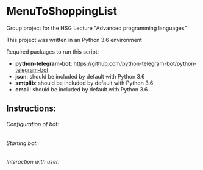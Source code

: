 # MenuToShoppingList

Group project for the HSG Lecture "Advanced programming languages"

This project was written in an Python 3.6 environment

Required packages to run this script:
 - **python-telegram-bot**: https://github.com/python-telegram-bot/python-telegram-bot
 - **json**: should be included by default with Python 3.6
 - **smtplib**: should be included by default with Python 3.6
 - **email**: should be included by default with Python 3.6
 
 
 ## Instructions:
 
 ###### Configuration of bot:
 
 ###### Starting bot:
 
 ###### Interaction with user:
